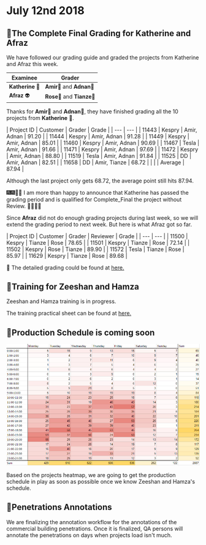 # July 12nd 2018

## 💯The Complete Final Grading for Katherine and Afraz

We have followed our grading guide and graded the projects from Katherine and Afraz this week.

| Examinee | Grader |
| --- | --- |
| **Katherine**  👧 | **Amir**🧔 and **Adnan**👨‍ |
| **Afraz** 👽 | **Rose**👩 and **Tianze**🧑 |

Thanks for **Amir**🧔 and **Adnan**👨‍, they have finished grading all the 10 projects from **Katherine** 👧.

| Project ID | Customer | Grader | Grade |
| --- | --- |
| 11443 | Kespry | Amir, Adnan | 91.20 |
| 11444 | Kespry | Amir, Adnan | 91.28 |
| 11449 | Kespry | Amir, Adnan | 85.01 |
| 11460 | Kespry | Amir, Adnan | 90.69 |
| 11467 | Tesla | Amir, Adnan | 91.66 |
| 11471 | Kespry | Amir, Adnan | 97.69 |
| 11472 | Kespry | Amir, Adnan | 88.80 |
| 11519 | Tesla | Amir, Adnan | 91.84 |
| 11525 | DD | Amir, Adnan | 82.51 |
| 11658 | DD | Amir, Tianze | 68.72 |
|  |  | Average | 87.94 |

Although the last project only gets 68.72, the average point still hits 87.94.

🎆🎆🎇🎇 I am more than happy to announce that Katherine has passed the grading period and is qualified for Complete\_Final the project without Review. 🎉🎉🎊🎊

Since **Afraz** did not do enough grading projects during last week, so we will extend the grading period to next week. But here is what Afraz got so far.

| Project ID | Customer | Grader | Reviewer | Grade |
| --- | --- |
| 11500 | Kespry | Tianze | Rose | 78.65 |
| 11501 | Kespry | Tianze | Rose | 72.14 |
| 11502 | Kespry | Rose | Tianze | 89.90 |
| 11572 | Tesla | Tianze | Rose | 85.97 |
| 11629 | Kespry | Tianze | Rose | 89.68 |

📑 The detailed grading could be found at [here.](https://docs.google.com/spreadsheets/d/18hYex09FSQzJUyOKFiIXiJkYAuo9PdqV6dYNS7FKaBQ/edit?usp=sharing)

## 🏫Training for Zeeshan and Hamza

Zeeshan and Hamza training is in progress.

The training practical sheet can be found at [here.](https://docs.google.com/spreadsheets/d/10FBFwuX2iVCXaUvKzZs4FcbPDx8bv2u2bvVMMIZf69I/edit#gid=603049493)

## 📅Production Schedule is coming soon

![](../.gitbook/assets/2018-07-12_15-28-44.jpg)

Based on the projects heatmap, we are going to get the production schedule in play as soon as possible once we know Zeeshan and Hamza's schedule.

## 📐Penetrations Annotations

We are finalizing the annotation workflow for the annotations of the commercial building penetrations. Once it is finalized, QA persons will annotate the penetrations on days when projects load isn't much.


